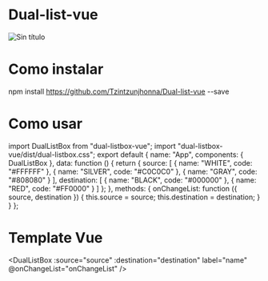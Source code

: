 # Dual-list-vue
![Sin título](https://user-images.githubusercontent.com/57906607/148164414-6033ebbc-fc2d-47ac-b439-540f5e0d4979.png)

# Como instalar

npm install https://github.com/Tzintzunjhonna/Dual-list-vue --save

# Como usar

import DualListBox from "dual-listbox-vue";
import "dual-listbox-vue/dist/dual-listbox.css";
export default {
    name: "App",
    components: {
        DualListBox
    },
    data: function () {
        return {
            source: [
                { name: "WHITE", code: "#FFFFFF" },
                { name: "SILVER", code: "#C0C0C0" },
                { name: "GRAY", code: "#808080" }
            ],
            destination: [
                { name: "BLACK", code: "#000000" },
                { name: "RED", code: "#FF0000" }
            ]
        };
    },
    methods: {
        onChangeList: function ({ source, destination }) {
            this.source = source;
            this.destination = destination;
        }
    }
};

# Template Vue

<DualListBox
    :source="source" 
    :destination="destination"
    label="name"
    @onChangeList="onChangeList"
/>

